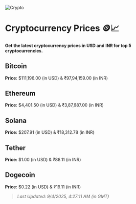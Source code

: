 
![Crypto](https://www.techguide.com.au/wp-content/uploads/2020/11/crypto3.jpeg)

# Cryptocurrency Prices 🪙📈

#### Get the latest cryptocurrency prices in USD and INR for top 5 cryptocurrencies.

## Bitcoin

**Price:** $111,196.00 (in USD) & ₹97,94,159.00 (in INR)

## Ethereum

**Price:** $4,401.50 (in USD) & ₹3,87,687.00 (in INR)

## Solana

**Price:** $207.91 (in USD) & ₹18,312.78 (in INR)

## Tether

**Price:** $1.00 (in USD) & ₹88.11 (in INR)

## Dogecoin

**Price:** $0.22 (in USD) & ₹19.11 (in INR)

> _Last Updated: 9/4/2025, 4:27:11 AM (in GMT)_
